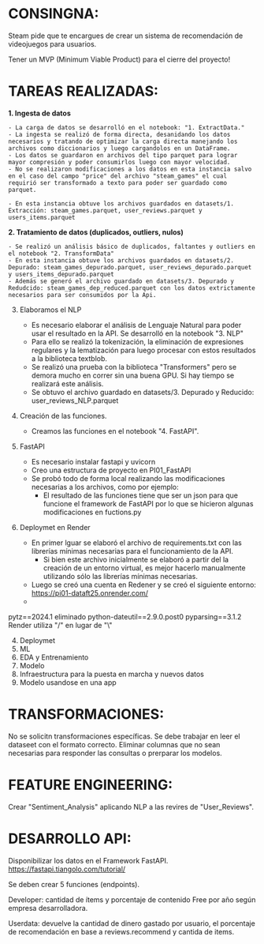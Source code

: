 # CONSINGNA:
Steam pide que te encargues de crear un sistema de recomendación de videojuegos para usuarios.

Tener un MVP (Minimum Viable Product) para el cierre del proyecto! 


# TAREAS REALIZADAS:
**1. Ingesta de datos**

    - La carga de datos se desarrolló en el notebook: "1. ExtractData."
    - La ingesta se realizó de forma directa, desanidando los datos necesarios y tratando de optimizar la carga directa manejando los archivos como diccionarios y luego cargandolos en un DataFrame. 
    - Los datos se guardaron en archivos del tipo parquet para lograr mayor compresión y poder consumirlos luego con mayor velocidad.
    - No se realizaron modificaciones a los datos en esta instancia salvo en el caso del campo "price" del archivo "steam_games" el cual requirió ser transformado a texto para poder ser guardado como parquet.

    - En esta instancia obtuve los archivos guardados en datasets/1. Extracción: steam_games.parquet, user_reviews.parquet y users_items.parquet  

**2. Tratamiento de datos (duplicados, outliers, nulos)**

    - Se realizó un análisis básico de duplicados, faltantes y outliers en el notebook "2. TransformData"
    - En esta instancia obtuve los archivos guardados en datasets/2. Depurado: steam_games_depurado.parquet, user_reviews_depurado.parquet y users_items_depurado.parquet  
    - Además se generó el archivo guardado en datasets/3. Depurado y Redudcido: steam_games_dep_reduced.parquet con los datos extrictamente necesarios para ser consumidos por la Api.

3. Elaboramos el NLP

    - Es necesario elaborar el análisis de Lenguaje Natural para poder usar el resultado en la API. Se desarrolló en la notebook "3. NLP"
    - Para ello se realizó la tokenización, la eliminación de expresiones regulares y la lematización para luego procesar con estos resultados a la biblioteca textblob.
    - Se realizó una prueba con la biblioteca "Transformers" pero se demora mucho en correr sin una buena GPU. Si hay tiempo se realizará este análisis.
    - Se obtuvo el archivo guardado en datasets/3. Depurado y Reducido: user_reviews_NLP.parquet

4. Creación de las funciones.

    - Creamos las funciones en el notebook "4. FastAPI".

5. FastAPI
    
    - Es necesario instalar fastapi y uvicorn
    - Creo una estructura de proyecto en PI01_FastAPI
    - Se probó todo de forma local realizando las modificaciones necesarias a los archivos, como por ejemplo:
        - El resultado de las funciones tiene que ser un json para que funcione el framework de FastAPI por lo que se hicieron algunas modificaciones en fuctions.py
    

6. Deploymet en Render

    - En primer lguar se elaboró el archivo de requirements.txt con las librerías mínimas necesarias para el funcionamiento de la API.
        - Si bien este archivo inicialmente se elaboró a partir del la creación de un entorno virtual, es mejor hacerlo manualmente utilizando sólo las librerías mínimas necesarias.   
    - Luego se creó una cuenta en Redener y se creó el siguiente entorno: https://pi01-dataft25.onrender.com/
    -  


pytz==2024.1 eliminado
python-dateutil==2.9.0.post0
pyparsing==3.1.2
Render utiliza "/" en lugar de "\\"


4. Deploymet
5. ML
6. EDA y Entrenamiento
7. Modelo
8. Infraestructura para la puesta en marcha y nuevos datos
9. Modelo usandose en una app


# TRANSFORMACIONES:
No se solicitn transformaciones específicas.
Se debe trabajar en leer el dataseet con el formato correcto.
Eliminar columnas que no sean necesarias para responder las consultas o prerparar los modelos.

# FEATURE ENGINEERING:
Crear "Sentiment_Analysis" aplicando NLP a las revires de "User_Reviews".

# DESARROLLO API: 
Disponibilizar los datos en el Framework FastAPI. https://fastapi.tiangolo.com/tutorial/

Se deben crear 5 funciones (endpoints).

Developer: cantidad de ítems y porcentaje de contenido Free por año según empresa desarrolladora.

Userdata: devuelve la cantidad de dinero gastado por usuario, el porcentaje de recomendación en base a reviews.recommend y cantida de items.